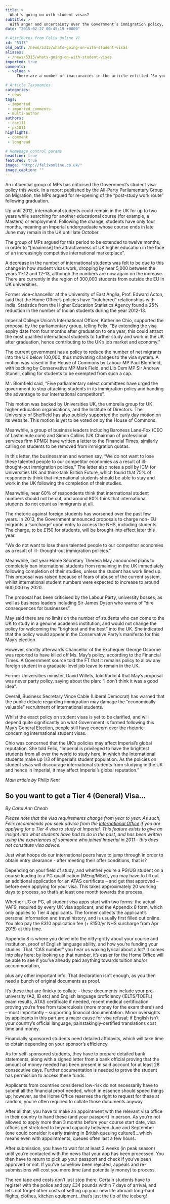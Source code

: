 ```yaml
---
title: >
  What’s going on with student visas?
subtitle: >
  With anger and uncertainty over the Government’s immigration policy, Philip Kent finds out what’s going on
date: "2015-02-27 00:45:19 +0000"

# Attributes from Felix Online V1
id: "5315"
old_path: /news/5315/whats-going-on-with-student-visas
aliases:
 - /news/5315/whats-going-on-with-student-visas
imported: true
comments:
 - value: >
     There are a number of inaccuracies in the article entitled ‘So you want to get a Tier 4 (General) visa…’ which I will address below. I work as an International Student Adviser in the International Student Support team at Imperial College. We are the only Imperial College staff authorised by the Office of the Immigration Services Commissioner (OISC) to provide immigration advice and services to students at Imperial College. The International Student Support team provide detailed advice and support for prospective and current students including guidance on the required documents and guidance on how to complete the online application. The immigration rules change regularly so please check the following websites when embarking on a visa application and refer back to these websites once you begin the visa application process: International Student Support http://www.imperial.ac.uk/study/international-students/visas-and-immigration, the Home Office https://www.gov.uk/tier-4-general-visa and the Tier 4 Policy

# Article Taxonomies
categories:
 - news
tags:
 - imported
 - imported_comments
 - multi-author
authors:
 - cac111
 - pk1811
highlights:
 - comment
 - longread

# Homepage control params
headline: true
featured: true
image: "http://felixonline.co.uk/"
image_caption: ""
---
```


An influential group of MPs has criticised the Government’s student visa policy this week. In a report published by the All-Party Parliamentary Group on Migration, the MPs argued for re-opening of the “post-study work route” following graduation.

Up until 2012, international students could remain in the UK for up to two years while searching for another educational course (for example, a Masters) or employment. Following the change, students
 have only four months, meaning an Imperial undergraduate whose course ends in late June may remain in the UK until late October.

The group of MPs argued for this period to be extended to twelve months, in order to “[maximise] the attractiveness of UK higher education in the face of an increasingly competitive international marketplace”.

A decrease in the number of international students was felt to be due to this change in how student visas work, dropping by near 5,000 between the years 11-12 and 12-13, although the numbers are now again on the increase. There are currently in the region of 300,000 students from outside the EU in UK universities.

Former vice-chancellor at the University of East Anglia, Prof. Edward Acton, said that the Home Office’s policies have “butchered” relationships with India. Statistics from the Higher Education Statistics Agency found a 25% reduction in the number of Indian students during the year 2012-13.

Imperial College Union’s International Officer, Katherine Chio, supported the proposal by the parliamentary group, telling Felix, “By extending the visa expiry date from four months after graduation to one year, this could attract the most qualified international students to further study and work in the UK after graduation, hence contributing to the UK’s job market and economy.”

The current government has a policy to reduce the number of net migrants into the UK below 100,000, thus motivating changes to the visa system. A motion was raised in the House of Commons by Labour MP Paul Blomfield, with backing by Conservative MP Mark Field, and Lib Dem MP Sir Andrew Stunell, calling for students to be exempted from such a cap.

Mr. Blomfield said, “Five parliamentary select committees have urged the government to stop attacking students in its immigration policy and handing the advantage to our international competitors”.

This motion was backed by Universities UK, the umbrella group for UK higher education organisations, and the Institute of Directors. The University of Sheffield has also publicly supported the early day motion on its website. This motion is yet to be voted on by the House of Commons.

Meanwhile, a group of business leaders including Baroness Lane-Fox (CEO of Lastminute.com) and Simon Collins (UK Chairman of professional services firm KPMG) have written a letter to the Financial Times, similarly calling on students to be removed from immigration quotas.

In this letter, the businessmen and women say, “We do not want to lose these talented people to our competitor economies as a result of ill-thought-out immigration policies.” The letter also notes a poll by ICM for Universities UK and think-tank British Future, which found that 75% of respondents think that international students should be able to stay and work in the UK following the completion of their studies.

Meanwhile, near 60% of respondents think that international student numbers should not be cut, and around 80% think that international students do not count as immigrants at all.

The rhetoric against foreign students has worsened over the past few years. In 2013, the Government announced proposals to charge non- EU migrants a ‘surcharge’ upon entry to access the NHS, including students. The charge, to be £150 for students, will be brought into effect later this year.

"We do not want to lose these talented people to our competitor economies as a result of ill- thought-out immigration policies."

Meanwhile, last year Home Secretary Theresa May announced plans to completely ban international students from remaining in the UK immediately following completion of their studies, unless the student has work lined up. This proposal was raised because of fears of abuse of the current system, whilst international student numbers were expected to increase to around 600,000 by 2020.

The proposal has been criticised by the Labour Party, university bosses, as well as business leaders including Sir James Dyson who warns of “dire consequences for businesses”.

May said there are no limits on the number of students who can come to the UK to study in a genuine academic institution, and would not change the policy for welcoming the “brightest and the best” into the UK. She indicated that the policy would appear in the Conservative Party’s manifesto for this May’s election.

However, shortly afterwards Chancellor of the Exchequer George Osborne was reported to have killed off Ms. May’s policy, according to the Financial Times. A Government source told the FT that it remains policy to allow any foreign student in a graduate-level job leave to remain in the UK.

Former Universities minister, David Willets, told Radio 4 that May’s proposal was never party policy, saying about the plan: “I don’t think it was a good idea”.

Overall, Business Secretary Vince Cable (Liberal Democrat) has warned that the public debate regarding immigration may damage the “economically valuable” recruitment of international students.

Whilst the exact policy on student visas is yet to be clarified, and will depend quite significantly on what Government is formed following this May’s General Election, people still have concern over the rhetoric concerning international student visas.

Chio was concerned that the UK’s policies may affect Imperial’s global reputation. She told Felix, “Imperial is privileged to have the brightest students from all over the world to study here, in which the International students make up 1/3 of Imperial’s student population. As the policies on student visas will discourage international students from studying in the UK and hence in Imperial, it may affect Imperial’s global reputation.”

_Main article by Philip Kent_
## So you want to get a Tier 4 (General) Visa...
_By Carol Ann Cheah_

_Please note that the visa requirements change from year to year. As such, Felix recommends you seek advice from the [International Office](http://www.imperial.ac.uk/study/international-students/) if you are applying for a Tier 4 visa to study at Imperial. This feature exists to give an insight into what students have had to do in the past, and has been written using the experiences of someone who joined Imperial in 2011 - this does not constitute visa advice._

Just what hoops do our international peers have to jump through in order to obtain entry clearance - after meeting their offer conditions, that is?

Depending on your field of study, and whether you’re a PG/UG student on a course leading to a PG qualification (MEng/MSci), you may have to fill out an additional application for an ATAS certificate – and get that approved – before even applying for your visa. This takes approximately 20 working days to process, so that’s at least one month towards the process.

Whether UG or PG, all student visa apps start with two forms: the actual VAF9, required by every UK visa applicant; and the Appendix 8 form, which only applies to Tier 4 applicants. The former collects the applicant’s personal information and travel history, and is usually first filled out online. You also pay the £310 application fee (+ £150/yr NHS surcharge from Apr 2015) at this time.

Appendix 8 is where you delve into the nitty-gritty about your course and institution, proof of English language ability, and how you’re funding your studies. That “CAS number” you hear us waxing lyrical about a lot? It comes into play here: by looking up that number, it’s easier for the Home Office will be able to see if you’ve already paid anything towards tuition and/or accommodation,

plus any other important info. That declaration isn’t enough, as you then need a bunch of original documents as proof.

It’s these that are finicky to collate – these documents include your pre-university (A2, IB etc) and English language proficiency (IELTS/TOEFL) exam results, ATAS certificate if needed, recent medical certification proving you’re free from tuberculosis (more money for the exam there!) and – most importantly – supporting financial documentation. Minor oversights by applicants in this part are a major cause for visa refusal; if English isn’t your country’s official language, painstakingly-certified translations cost time and money.

Financially sponsored students need detailed affidavits, which will take time to obtain depending on your sponsor’s efficiency.

As for self-sponsored students, they have to prepare detailed bank statements, along with a signed letter from a bank official proving that the amount of money needed has been present in said account for at least 28 consecutive days. Further documentation is needed to prove the student has permission to access these funds.

Applicants from countries considered low-risk do not necessarily have to submit all the financial proof needed, which in essence should speed things up; however, as the Home Office reserves the right to request for these at random, you’re often required to collate those documents anyway.

After all that, you have to make an appointment with the relevant visa office in their country to hand these (and your passport) in person. As you’re not allowed to apply more than 3 months before your course start date, visa offices get stretched to beyond capacity between June and September (one could consider it early training in British queuing culture!)...which means even with appointments, queues often last a few hours.

After submission, you have to wait for at least 3 weeks (in peak season) until you’re contacted with the news that your app has been processed. You then have to return to pick up your passport and check if you’ve been approved or not. If you’ve somehow been rejected, appeals and re- submissions will cost you more time (and potentially money) to process.

The red tape and costs don’t just stop there. Certain students have to register with the police and pay £34 pounds within 7 days of arrival, and let’s not forget other costs of setting up your new life abroad: long-haul flights, clothes, kitchen equipment...that’s just the tip of the iceberg!
